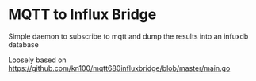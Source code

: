 
# MQTT to Influx Bridge
Simple daemon to subscribe to mqtt and dump the results into an infuxdb database

Loosely based on https://github.com/kn100/mqtt680influxbridge/blob/master/main.go